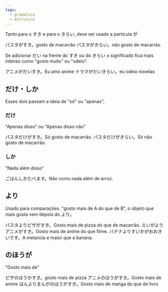 ```yaml
---
tags:
  - gramatica
  - estrutura
---
```

Tanto para o すき e para o きらい, deve ser usado a partícula が

パスタがすき。gosto de macarrão
パスタがきらい。não gosto de macarrão

Se adicionar だい na frente do すき ou do きらい o significado fica mais intenso como "gosto muito" ou "odeio".

アニメがだいすき。Eu amo anime
ドラマがだいきらい。eu odeio novelas

## だけ・しか

Esses dois passam a ideia de "só" ou "apenas",

### だけ

"Apenas disso" ou "Apenas disso não"

パスタだけがすき。Só gosto de macarrão.
パスタだけがきらい。Só não gosto de macarrão.

### しか

"Nada além disso"

ごはんしかたべます。Não como nada além de arroz.

## より

Usado para comparações. "gosto mais de A do que de B", o objeto que mais gosta vem depois do より。

パスタよりピザがすき。Gosto mais de pizza do que de macarrão.
えいがよりアニメがすき。Gosto mais de anime do que filme.
バナナよりすいかがおおきいです。A melancia e maior que a banana.

## のほうが

"Gosto mais de"

ピザのほうかすき。gosto mais de pizza
アニメのほうがすき。Gosto mais de anime
ほんよりまんがのほうがすき。Gosto mais de manga do que de livro



